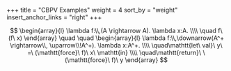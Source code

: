 +++
title = "CBPV Examples"
weight = 4
sort_by = "weight"
insert_anchor_links = "right"
+++

$$
\begin{array}{l}
\lambda f:\\,(A \rightarrow A). \lambda x:A. \\\\
\quad f\ (f\ x)
\end{array}
\quad
\quad
\begin{array}{l}
\lambda f:\\,\downarrow(A^+ \rightarrow\\, \uparrow\\!A^+). \lambda x:A^+. \\\\
\quad\mathtt{let\ val}\ y\ =\ (\mathtt{force}\ f)\ x\ \mathtt{in} \\\\ 
\quad\mathtt{return}\ \(\mathtt{force}\ f)\ y
\end{array}
$$




